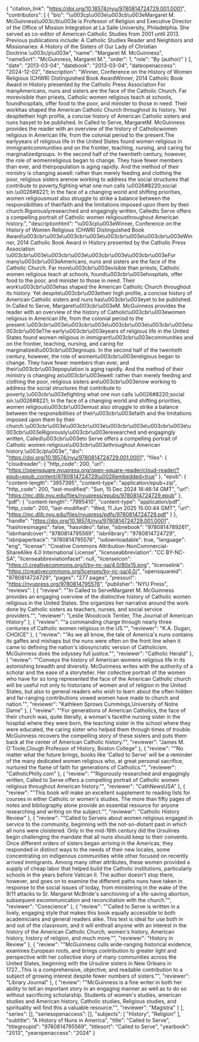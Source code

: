 {
   "citation_link": "https://doi.org/10.18574/nyu/9780814724729.001.0001",
   "contributors": [
     {
       "bio": "\u003cp\u003e\u003cb\u003eMargaret M. McGuinness\u003c/b\u003e is Professor of Religion and Executive Director of the Office of Mission Integration at La Salle University, Philadelphia. She served as co-editor of American Catholic Studies from 2001 until 2013. Previous publications include: A Catholic Studies Reader and Neighbors and Missionaries: A History of the Sisters of Our Lady of Christian Doctrine.\u003c/p\u003e",
       "name": "Margaret  M. McGuinness",
       "nameSort": "McGuinness, Margaret  M.",
       "order": 1,
       "role": "By (author)"
     }
   ],
   "date": "2013-03-04",
   "datebook": "2013-03-04",
   "dateopenaccess": "2024-12-02",
   "description": "Winner, Conference on the History of Women Religious (CHWR) Distinguished Book AwardWinner, 2014 Catholic Book Award in History presented by the Catholic Press Association For manyAmericans, nuns and sisters are the face of the Catholic Church. Far morevisible than priests, Catholic women religious teach at schools, foundhospitals, offer food to the poor, and minister to those in need. Their workhas shaped the American Catholic Church throughout its history. Yet despitetheir high profile, a concise history of American Catholic sisters and nuns hasyet to be published. In Called to Serve, MargaretM. McGuinness provides the reader with an overview of the history of Catholicwomen religious in American life, from the colonial period to the present.The earlyyears of religious life in the United States found women religious in immigrantcommunities and on the frontier, teaching, nursing, and caring for marginalizedgroups. In the second half of the twentieth century, however, the role of womenreligious began to change. They have fewer members than ever, and theirpopulation is aging rapidly. And the method of their ministry is changing aswell: rather than merely feeding and clothing the poor, religious sisters arenow working to address the social structures that contribute to poverty,fighting what one nun calls \u0026#8220;social sin.\u0026#8221; In the face of a changing world and shifting priorities, women religiousmust also struggle to strike a balance between the responsibilities of theirfaith and the limitations imposed upon them by their church.Rigorouslyresearched and engagingly written, Calledto Serve offers a compelling portrait of Catholic women religiousthroughout American history.",
   "descriptionhtml": "\u003cp\u003eWinner, Conference on the History of Women Religious (CHWR) Distinguished Book Award\u003cbr\u003e\u003cbr\u003e\u003cbr\u003e\u003cbr\u003eWinner, 2014 Catholic Book Award in History presented by the Catholic Press Association \u003cbr\u003e\u003cbr\u003e\u003cbr\u003e\u003cbr\u003eFor many\u003cbr\u003eAmericans, nuns and sisters are the face of the Catholic Church. Far more\u003cbr\u003evisible than priests, Catholic women religious teach at schools, found\u003cbr\u003ehospitals, offer food to the poor, and minister to those in need. Their work\u003cbr\u003ehas shaped the American Catholic Church throughout its history. Yet despite\u003cbr\u003etheir high profile, a concise history of American Catholic sisters and nuns has\u003cbr\u003eyet to be published. In Called to Serve, Margaret\u003cbr\u003eM. McGuinness provides the reader with an overview of the history of Catholic\u003cbr\u003ewomen religious in American life, from the colonial period to the present.\u003cbr\u003e\u003cbr\u003e\u003cbr\u003e\u003cbr\u003e\u003cbr\u003eThe early\u003cbr\u003eyears of religious life in the United States found women religious in immigrant\u003cbr\u003ecommunities and on the frontier, teaching, nursing, and caring for marginalized\u003cbr\u003egroups. In the second half of the twentieth century, however, the role of women\u003cbr\u003ereligious began to change. They have fewer members than ever, and their\u003cbr\u003epopulation is aging rapidly. And the method of their ministry is changing as\u003cbr\u003ewell: rather than merely feeding and clothing the poor, religious sisters are\u003cbr\u003enow working to address the social structures that contribute to poverty,\u003cbr\u003efighting what one nun calls \u0026#8220;social sin.\u0026#8221; In the face of a changing world and shifting priorities, women religious\u003cbr\u003emust also struggle to strike a balance between the responsibilities of their\u003cbr\u003efaith and the limitations imposed upon them by their church.\u003cbr\u003e\u003cbr\u003e\u003cbr\u003e\u003cbr\u003e\u003cbr\u003eRigorously\u003cbr\u003eresearched and engagingly written, Called\u003cbr\u003eto Serve offers a compelling portrait of Catholic women religious\u003cbr\u003ethroughout American history.\u003c/p\u003e",
   "doi": "https://doi.org/10.18574/nyu/9780814724729.001.0001",
   "files": {
     "cloudreader": {
       "http_code": 200,
       "url": "https://opensquare.nyupress.org/open-square-reader/cloud-reader/?epub=epub_content/9780814724729\u0026embedded=true"
     },
     "epub": {
       "content-length": "3957395",
       "content-type": "application/epub+zip",
       "http_code": 200,
       "last-modified": "Sun, 15 Dec 2024 16:46:14 GMT",
       "url": "https://mc.dlib.nyu.edu/files/nyupress/epubs/9780814724729.epub"
     },
     "pdf": {
       "content-length": "7995410",
       "content-type": "application/pdf",
       "http_code": 200,
       "last-modified": "Wed, 11 Jun 2025 15:00:44 GMT",
       "url": "https://mc.dlib.nyu.edu/files/nyupress/pdfs/9780814724729.pdf"
     }
   },
   "handle": "https://doi.org/10.18574/nyu/9780814724729.001.0001",
   "hashiresimages": false,
   "hasvideo": false,
   "isbnebook": "9780814789261",
   "isbnhardcover": "9780814795569",
   "isbnlibrary": "9780814724729",
   "isbnpaperback": "9780814795576",
   "isdownloadable": true,
   "language": "eng",
   "license": "Creative Commons Attribution-NonCommercial-ShareAlike 4.0 International License",
   "licenseabbreviation": "CC BY-NC-SA",
   "licenseabbreviationfacet": null,
   "licenseicon": "https://i.creativecommons.org/l/by-nc-sa/4.0/80x15.png",
   "licenselink": "https://creativecommons.org/licenses/by-nc-sa/4.0/",
   "opensquareid": "9780814724729",
   "pages": "277 pages",
   "pressurl": "https://nyupress.org/9780814795576",
   "publisher": "NYU Press",
   "reviews": [
     {
       "review": "\"In Called to ServeMargaret M. McGuinness provides an engaging overview of the distinctive history of Catholic women religious in the United States. She organizes her narrative around the work done by Catholic sisters as teachers, nurses, and social service providers.\"",
       "reviewer": "Leslie Woodcock Tentler, The Journal of American History"
     },
     {
       "review": "\"a commanding charge through nearly three centuries of Catholic women religious in the US.\"",
       "reviewer": "K.A. Dugan, CHOICE"
     },
     {
       "review": "\"As we all know, the tale of America's nuns contains its gaffes and mishaps but the nuns were often on the front line when it came to defining the nation's idiosyncratic version of Catholicism. McGuinness does the odyssey full justice.\"",
       "reviewer": "Catholic Herald"
     },
     {
       "review": "\"Conveys the history of American womens religious life in its astonishing breadth and diversity. McGuinness writes with the authority of a scholar and the ease of a storyteller. Her collective portrait of the women who have for so long represented the face of the American Catholic church will be useful not only to historians of women and of religion in the United States, but also to general readers who wish to learn about the often hidden and far-ranging contributions vowed women have made to church and nation.\"",
       "reviewer": "Kathleen Sprows Cummings,University of Notre Dame"
     },
     {
       "review": "\"For generations of American Catholics, the face of their church was, quite literally, a woman's facethe nursing sister in the hospital where they were born, the teaching sister in the school where they were educated, the caring sister who helped them through times of trouble. McGuinness recovers the compelling story of these sisters and puts them back at the center of American Catholic history.\"",
       "reviewer": "James M. O'Toole,Clough Professor of History, Boston College"
     },
     {
       "review": "\"No matter what the future brings, books like 'Called to Serve' will be a reminder of the many dedicated women religious who, at great personal sacrifice, nurtured the flame of faith for generations of Catholics.\"",
       "reviewer": "CatholicPhilly.com"
     },
     {
       "review": "\"Rigorously researched and engagingly written, Called to Serve offers a compelling portrait of Catholic women religious throughout American history.\"",
       "reviewer": "CathNewsUSA"
     },
     {
       "review": "\"This book will make an excellent supplement to reading lists for courses in either Catholic or women's studies. The more than fifty pages of notes and bibliography alone provide an essential resource for anyone researching and writing on the subject.\"",
       "reviewer": "Catholic History Review"
     },
     {
       "review": "\"Called to Serveis about women religious engaged in service to the community, beginning with the not-so-distant past in which all nuns were cloistered. Only in the mid-16th century did the Ursulines begin challenging the mandate that all nuns should keep to their convents. Once different orders of sisters began arriving in the Americas, they responded in distinct ways to the needs of their new locales, some concentrating on indigenous communities while other focused on recently arrived immigrants. Among many other attributes, these women provided a supply of cheap labor that helped build the Catholic institutions, particularly schools in the years before Vatican II. The author doesn't stop there, however, and goes on to examine the different paths nuns have taken in response to the social issues of today, from ministering in the wake of the 9/11 attacks to Sr. Margaret McBride's sanctioning of a life-saving abortion, subsequent excommunication and reconciliation with the church.\"",
       "reviewer": "Conscience"
     },
     {
       "review": "\"Called to Serve is written in a lively, engaging style that makes this book equally accessible to both academicians and general readers alike. This text is ideal for use both in and out of the classroom, and it will enthrall anyone with an interest in the history of the American Catholic Church, women's history, American history, history of religion, and much more.\"",
       "reviewer": "History in Review"
     },
     {
       "review": "\"McGuinness culls wide-ranging historical evidence, examines European roots, and brings contribution to greater light and perspective with her collective story of many communities across the United States, beginning with the Ursuline sisters in New Orleans in 1727...This is a comprehensive, objective, and readable contribution to a subject of growing interest despite fewer numbers of sisters.\"",
       "reviewer": "Library Journal"
     },
     {
       "review": "\"McGuinness is a fine writer in both her ability to tell an important story in an engaging manner as well as to do so without sacrificing scholarship. Students of women's studies, american studies and American history, Catholic studies, Religious studies, and spirituality will find this a valuable resource.\"",
       "reviewer": "Magistra"
     }
   ],
   "series": [],
   "seriesopenaccess": [],
   "subjects": [
     "History",
     "Religion"
   ],
   "subtitle": "A History of Nuns in America",
   "title": "Called to Serve",
   "titlegroupid": "9780814795569",
   "titlesort": "Called to Serve",
   "yearbook": "2013",
   "yearopenaccess": "2024"
 }
